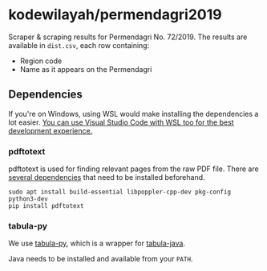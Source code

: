 # kodewilayah/permendagri2019

Scraper & scraping results for Permendagri No. 72/2019. The results are available in `dist.csv`, each row containing:

* Region code
* Name as it appears on the Permendagri

## Dependencies

If you're on Windows, using WSL would make installing the dependencies a lot easier. [You can use Visual Studio Code with WSL too for the best development experience.](https://code.visualstudio.com/docs/remote/wsl)

### pdftotext

pdftotext is used for finding relevant pages from the raw PDF file. There are [several dependencies](https://pypi.org/project/pdftotext/) that need to be installed beforehand.

    sudo apt install build-essential libpoppler-cpp-dev pkg-config python3-dev
    pip install pdftotext

### tabula-py

We use [tabula-py](https://pypi.org/project/tabula-py/), which is a wrapper for [tabula-java](https://github.com/tabulapdf/tabula-java).

Java needs to be installed and available from your `PATH`.